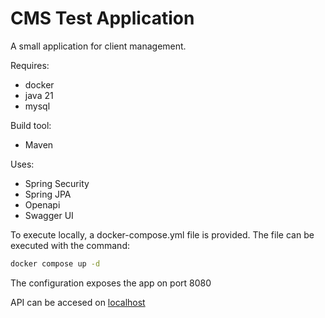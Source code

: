 # CMS Test Application

A small application for client management.

Requires: 
- docker
- java 21
- mysql

Build tool:
- Maven

Uses:
- Spring Security
- Spring JPA
- Openapi
- Swagger UI

To execute locally, a docker-compose.yml file is provided. The file can be executed with the command:

```bash
docker compose up -d
```

The configuration exposes the app on port 8080

API can be accesed on [localhost](http://localhost:8080/actuator)
